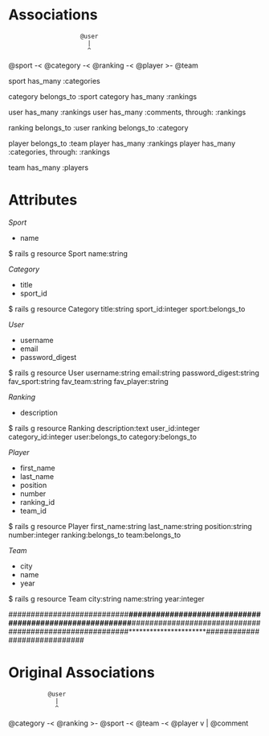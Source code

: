 # Associations
                        @user
                          |
                          ^
@sport -< @category -< @ranking -< @player >- @team

sport has_many :categories

category belongs_to :sport
category has_many :rankings

user has_many :rankings
user has_many :comments, through: :rankings

ranking belongs_to :user
ranking belongs_to :category

player belongs_to :team
player has_many :rankings
player has_many :categories, through: :rankings

team has_many :players

# Attributes

*Sport*
* name

$ rails g resource Sport name:string

*Category*
* title
* sport_id

$ rails g resource Category title:string sport_id:integer sport:belongs_to

*User*
* username
* email
* password_digest

$ rails g resource User username:string email:string password_digest:string fav_sport:string fav_team:string fav_player:string

*Ranking*
* description

$ rails g resource Ranking description:text user_id:integer category_id:integer user:belongs_to category:belongs_to

*Player*
* first_name
* last_name
* position
* number
* ranking_id
* team_id

$ rails g resource Player first_name:string last_name:string position:string number:integer ranking:belongs_to team:belongs_to

*Team*
* city
* name
* year

$ rails g resource Team city:string name:string year:integer

###########################**********************#############################
###########################**********************#############################
###########################**********************#############################

# Original Associations

               @user
                 |
                 ^
@category -< @ranking >- @sport -< @team -< @player
                 v
                 |
             @comment
